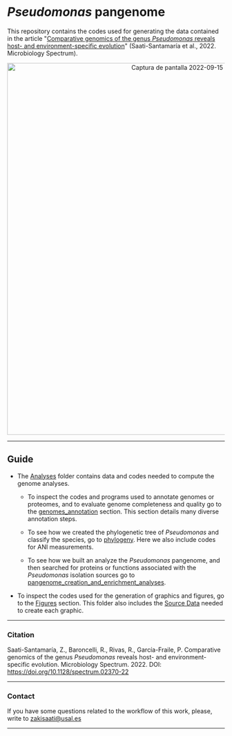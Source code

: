 # _Pseudomonas_ pangenome
This repository contains the codes used for generating the data contained in the article "[Comparative genomics of the genus _Pseudomonas_ reveals host- and environment-specific evolution](https://journals.asm.org/doi/10.1128/spectrum.02370-22)" (Saati-Santamaría et al., 2022. Microbiology Spectrum).

<p align="center">
 
 <img width="861" alt="Captura de pantalla 2022-09-15 a las 9 53 30" src="https://user-images.githubusercontent.com/50806485/190356913-2fe51558-4c36-462b-b286-7c154a29f4ef.png">



---
## Guide
- The [Analyses](./analyses/) folder contains data and codes needed to compute the genome analyses.
  
  - To inspect the codes and programs used to annotate genomes or proteomes, and to evaluate genome completeness and quality go to the [genomes_annotation](./analyses/genomes_annotation.md) section. This section details many diverse annotation steps.

  - To see how we created the phylogenetic tree of _Pseudomonas_ and classify the species, go to [phylogeny](./analyses/phylogeny.md). Here we also include codes for ANI measurements.

  - To see how we built an analyze the _Pseudomonas_ pangenome, and then searched for proteins or functions associated with the _Pseudomonas_ isolation sources go to [pangenome_creation_and_enrichment_analyses](./analyses/pangenome_creation_and_enrichment_analyses.md). 

- To inspect the codes used for the generation of graphics and figures, go to the [Figures](./Figures/figures.md) section. This folder also includes the [Source Data](./Figures/Source_data) needed to create each graphic.

---

### Citation
Saati-Santamaría, Z., Baroncelli, R., Rivas, R., García-Fraile, P. Comparative genomics of the genus _Pseudomonas_ reveals host- and environment-specific evolution. Microbiology Spectrum. 2022. DOI: https://doi.org/10.1128/spectrum.02370-22 


---

### Contact

If you have some questions related to the workflow of this work, please, write to zakisaati@usal.es
  
----
